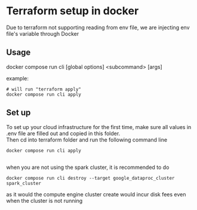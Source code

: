 # Terraform setup in docker
Due to terraform not supporting reading from env file, we are injecting env file's variable through Docker

## Usage 
docker compose run cli [global options] \<subcommand\> [args]

example: 
```
# will run "terraform apply"
docker compose run cli apply
```

## Set up
To set up your cloud infrastructure for the first time, make sure all values in .env file are filled out and copied in this folder. \
Then cd into terraform folder and run the following command line
```
docker compose run cli apply
```



##
when you are not using the spark cluster, it is recommended to do 
```
docker compose run cli destroy --target google_dataproc_cluster spark_cluster
```
 as it would the compute engine cluster create would incur disk fees even when the cluster is not running